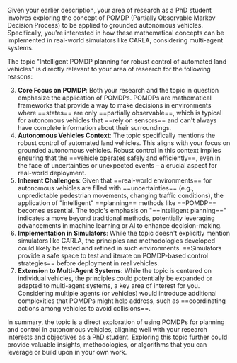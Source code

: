 Given your earlier description, your area of research as a PhD student involves exploring the concept of POMDP (Partially Observable Markov Decision Process) to be applied to grounded autonomous vehicles. Specifically, you're interested in how these mathematical concepts can be implemented in real-world simulators like CARLA, considering multi-agent systems.

The topic "Intelligent POMDP planning for robust control of automated land vehicles" is directly relevant to your area of research for the following reasons:

3. **Core Focus on POMDP**: Both your research and the topic in question emphasize the application of POMDPs. POMDPs are mathematical frameworks that provide a way to make decisions in environments where ==states== are only ==partially observable==, which is typical for autonomous vehicles that ==rely on sensors== and can't always have complete information about their surroundings.
4. **Autonomous Vehicles Context**: The topic specifically mentions the robust control of automated land vehicles. This aligns with your focus on grounded autonomous vehicles. Robust control in this context implies ensuring that the ==vehicle operates safely and efficiently==, even in the face of uncertainties or unexpected events – a crucial aspect for real-world deployment.
5. **Inherent Challenges**: Given that ==real-world environments== for autonomous vehicles are filled with ==uncertainties== (e.g., unpredictable pedestrian movements, changing traffic conditions), the application of "intelligent" ==planning== methods like ==POMDP== becomes essential. The topic's emphasis on "==intelligent planning==" indicates a move beyond traditional methods, potentially leveraging advancements in machine learning or AI to enhance decision-making.
6. **Implementation in Simulators**: While the topic doesn't explicitly mention simulators like CARLA, the principles and methodologies developed could likely be tested and refined in such environments. ==Simulators provide a safe space to test and iterate on POMDP-based control strategies== before deployment in real vehicles.
7. **Extension to Multi-Agent Systems**: While the topic is centered on individual vehicles, the principles could potentially be expanded or adapted to multi-agent systems, a key area of interest for you. Considering multiple agents (or vehicles) would introduce additional complexities that POMDPs might help address, such as ==coordinating actions among vehicles to avoid collisions==.

In summary, the topic is a direct exploration of using POMDPs for planning and control in autonomous vehicles, aligning well with your research interests and objectives as a PhD student. Exploring this topic further could provide valuable insights, methodologies, or algorithms that you can leverage or build upon in your own work.
